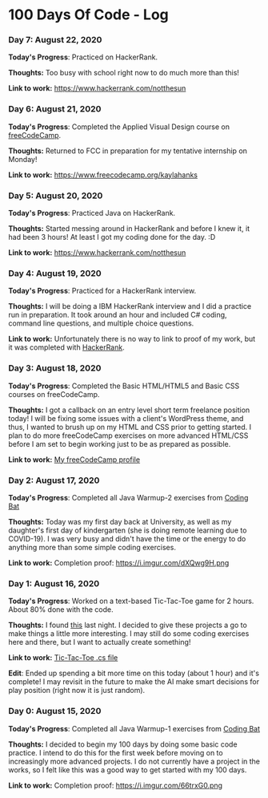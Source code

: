 # 100 Days Of Code - Log

### Day 7: August 22, 2020

**Today's Progress**: Practiced on HackerRank. 

**Thoughts:** Too busy with school right now to do much more than this!

**Link to work:** https://www.hackerrank.com/notthesun

### Day 6: August 21, 2020

**Today's Progress**: Completed the Applied Visual Design course on [freeCodeCamp](https://www.freecodecamp.org). 

**Thoughts:** Returned to FCC in preparation for my tentative internship on Monday!

**Link to work:** https://www.freecodecamp.org/kaylahanks

### Day 5: August 20, 2020

**Today's Progress**: Practiced Java on HackerRank. 

**Thoughts:** Started messing around in HackerRank and before I knew it, it had been 3 hours! At least I got my coding done for the day. :D

**Link to work:** https://www.hackerrank.com/notthesun

### Day 4: August 19, 2020

**Today's Progress**: Practiced for a HackerRank interview. 

**Thoughts:** I will be doing a IBM HackerRank interview and I did a practice run in preparation. It took around an hour and included C# coding, command line questions, and multiple choice questions.

**Link to work:** Unfortunately there is no way to link to proof of my work, but it was completed with [HackerRank](https://www.hackerrank.com).

### Day 3: August 18, 2020

**Today's Progress**: Completed the Basic HTML/HTML5 and Basic CSS courses on freeCodeCamp. 

**Thoughts:** I got a callback on an entry level short term freelance position today! I will be fixing some issues with a client's WordPress theme, and thus, I wanted to brush up on my HTML and CSS prior to getting started. I plan to do more freeCodeCamp exercises on more advanced HTML/CSS before I am set to begin working just to be as prepared as possible.

**Link to work:** [My freeCodeCamp profile](https://www.freecodecamp.org/kaylahanks "freeCodeCamp")


### Day 2: August 17, 2020

**Today's Progress**: Completed all Java Warmup-2 exercises from [Coding Bat](https://codingbat.com/java/Warmup-2 "Coding Bat")

**Thoughts:** Today was my first day back at University, as well as my daughter's first day of kindergarten (she is doing remote learning due to COVID-19). I was very busy and didn't have the time or the energy to do anything more than some simple coding exercises.

**Link to work:** Completion proof: https://i.imgur.com/dXQwg9H.png


### Day 1: August 16, 2020

**Today's Progress**: Worked on a text-based Tic-Tac-Toe game for 2 hours. About 80% done with the code.

**Thoughts:** I found [this](http://www.netinstructions.com/next-steps-for-aspiring-programmers-after-you-know-the-basics "'Net Instructions") last night. I decided to give these projects a go to make things a little more interesting. I may still do some coding exercises here and there, but I want to actually create something!

**Link to work:** [Tic-Tac-Toe .cs file](code/tictactoe/Board.cs)

**Edit**: Ended up spending a bit more time on this today (about 1 hour) and it's complete! I may revisit in the future to make the AI make smart decisions for play position (right now it is just random).


### Day 0: August 15, 2020

**Today's Progress**: Completed all Java Warmup-1 exercises from [Coding Bat](https://codingbat.com/java/Warmup-1 "Coding Bat")

**Thoughts:** I decided to begin my 100 days by doing some basic code practice. I intend to do this for the first week before moving on to increasingly more advanced projects. I do not currently have a project in the works, so I felt like this was a good way to get started with my 100 days. 

**Link to work:** Completion proof: https://i.imgur.com/66trxG0.png

